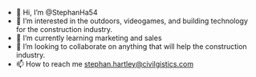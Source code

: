 - 👋 Hi, I’m @StephanHa54
- 👀 I’m interested in the outdoors, videogames, and building technology for the construction industry. 
- 🌱 I’m currently learning marketing and sales
- 💞️ I’m looking to collaborate on anything that will help the construction industry. 
- 📫 How to reach me stephan.hartley@civilgistics.com

<!---
StephanHa54/StephanHa54 is a ✨ special ✨ repository because its `README.md` (this file) appears on your GitHub profile.
You can click the Preview link to take a look at your changes.
--->
